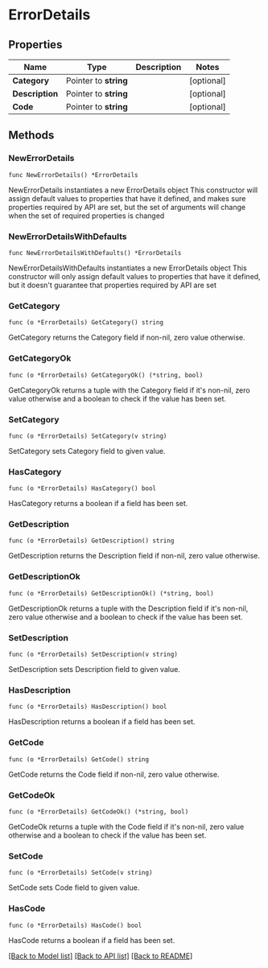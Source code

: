 # ErrorDetails

## Properties

Name | Type | Description | Notes
------------ | ------------- | ------------- | -------------
**Category** | Pointer to **string** |  | [optional] 
**Description** | Pointer to **string** |  | [optional] 
**Code** | Pointer to **string** |  | [optional] 

## Methods

### NewErrorDetails

`func NewErrorDetails() *ErrorDetails`

NewErrorDetails instantiates a new ErrorDetails object
This constructor will assign default values to properties that have it defined,
and makes sure properties required by API are set, but the set of arguments
will change when the set of required properties is changed

### NewErrorDetailsWithDefaults

`func NewErrorDetailsWithDefaults() *ErrorDetails`

NewErrorDetailsWithDefaults instantiates a new ErrorDetails object
This constructor will only assign default values to properties that have it defined,
but it doesn't guarantee that properties required by API are set

### GetCategory

`func (o *ErrorDetails) GetCategory() string`

GetCategory returns the Category field if non-nil, zero value otherwise.

### GetCategoryOk

`func (o *ErrorDetails) GetCategoryOk() (*string, bool)`

GetCategoryOk returns a tuple with the Category field if it's non-nil, zero value otherwise
and a boolean to check if the value has been set.

### SetCategory

`func (o *ErrorDetails) SetCategory(v string)`

SetCategory sets Category field to given value.

### HasCategory

`func (o *ErrorDetails) HasCategory() bool`

HasCategory returns a boolean if a field has been set.

### GetDescription

`func (o *ErrorDetails) GetDescription() string`

GetDescription returns the Description field if non-nil, zero value otherwise.

### GetDescriptionOk

`func (o *ErrorDetails) GetDescriptionOk() (*string, bool)`

GetDescriptionOk returns a tuple with the Description field if it's non-nil, zero value otherwise
and a boolean to check if the value has been set.

### SetDescription

`func (o *ErrorDetails) SetDescription(v string)`

SetDescription sets Description field to given value.

### HasDescription

`func (o *ErrorDetails) HasDescription() bool`

HasDescription returns a boolean if a field has been set.

### GetCode

`func (o *ErrorDetails) GetCode() string`

GetCode returns the Code field if non-nil, zero value otherwise.

### GetCodeOk

`func (o *ErrorDetails) GetCodeOk() (*string, bool)`

GetCodeOk returns a tuple with the Code field if it's non-nil, zero value otherwise
and a boolean to check if the value has been set.

### SetCode

`func (o *ErrorDetails) SetCode(v string)`

SetCode sets Code field to given value.

### HasCode

`func (o *ErrorDetails) HasCode() bool`

HasCode returns a boolean if a field has been set.


[[Back to Model list]](../README.md#documentation-for-models) [[Back to API list]](../README.md#documentation-for-api-endpoints) [[Back to README]](../README.md)


